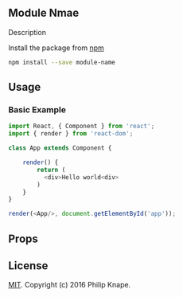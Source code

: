 ## Module Nmae

 Description

Install the package from [npm](https://npmjs.com/release)

```bash
npm install --save module-name
```

## Usage

### Basic Example

```js
import React, { Component } from 'react';
import { render } from 'react-dom';

class App extends Component {

    render() {
        return (
          <div>Hello world<div>
        )
    }
}

render(<App/>, document.getElementById('app'));

```

## Props

## License

[MIT](LICENSE). Copyright (c) 2016 Philip Knape.
